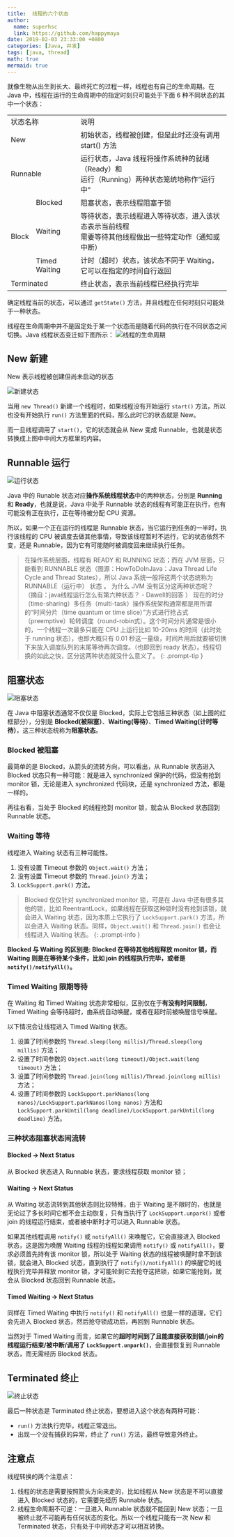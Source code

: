 ```yaml
---
title:  线程的六个状态
author:
  name: superhsc
  link: https://github.com/happymaya
date: 2019-02-03 23:33:00 +0800
categories: [Java, 并发]
tags: [java, thread]
math: true
mermaid: true
---
```


就像生物从出生到长大、最终死亡的过程一样，线程也有自己的生命周期。在 Java 中，线程在运行的生命周期中的指定时刻只可能处于下面 6 种不同状态的其中一个状态：

<table>
   <tr>
      <td colspan="2">状态名称</td>
      <td>说明</td>
   </tr>
   <tr>
      <td colspan="2">New</td>
      <td>初始状态，线程被创建，但是此时还没有调用 start() 方法</td>
   </tr>
   <tr>
      <td colspan="2">Runnable</td>
      <td>运行状态，Java 线程将操作系统种的就绪（Ready）和<br/>运行（Running）两种状态笼统地称作“运行中”</td>
   </tr>
   <tr>
      <td rowspan="3">Block</td>
      <td>Blocked</td>
      <td>阻塞状态，表示线程阻塞于锁</td>
   </tr>
   <tr>
      <td>Waiting</td>
      <td>等待状态，表示线程进入等待状态，进入该状态表示当前线程<br/>需要等待其他线程做出一些特定动作（通知或中断）</td>
   </tr>
   <tr>
      <td>Timed Waiting</td>
      <td>计时（超时）状态，该状态不同于 Waiting，它可以在指定的时间自行返回</td>
   </tr>
   <tr>
      <td colspan="2">Terminated</td>
      <td>终止状态，表示当前线程已经执行完毕</td>
   </tr>
</table>

确定线程当前的状态，可以通过 `getState()` 方法，并且线程在任何时刻只可能处于一种状态。

线程在生命周期中并不是固定处于某一个状态而是随着代码的执行在不同状态之间切换。Java 线程状态变迁如下图所示：
![线程的生命周期](https://maxpixelton.github.io/images/assert/java/thread/java-thread-life-cycle.png)

## New 新建

New 表示线程被创建但尚未启动的状态

![新建状态](https://maxpixelton.github.io/images/assert/java/thread/java-thread-life-cycle-new-status.png)

当用 `new Thread()` 新建一个线程时，如果线程没有开始运行 `start()` 方法，所以也没有开始执行 `run()` 方法里面的代码，那么此时它的状态就是 New。

而一旦线程调用了 `start()`，它的状态就会从 New 变成 Runnable，也就是状态转换成上图中中间大方框里的内容。

## Runnable 运行
![运行状态](https://maxpixelton.github.io/images/assert/java/thread/java-thread-life-cycle-runnable-status.png)

Java 中的 Runable 状态对应**操作系统线程状态**中的两种状态，分别是 **Running** 和 **Ready**，也就是说，Java 中处于 Runnable 状态的线程有可能正在执行，也有可能没有正在执行，正在等待被分配 CPU 资源。

所以，如果一个正在运行的线程是 Runnable 状态，当它运行到任务的一半时，执行该线程的 CPU 被调度去做其他事情，导致该线程暂时不运行，它的状态依然不变，还是 Runnable，因为它有可能随时被调度回来继续执行任务。

> 在操作系统层面，线程有 READY 和 RUNNING 状态；而在 JVM 层面，只能看到 RUNNABLE 状态（图源：HowToDoInJava：Java Thread Life Cycle and Thread States），所以 Java 系统一般将这两个状态统称为 RUNNABLE（运行中） 状态 。
为什么 JVM 没有区分这两种状态呢？ （摘自：java线程运行怎么有第六种状态？ - Dawell的回答 ） 现在的时分（time-sharing）多任务（multi-task）操作系统架构通常都是用所谓的“时间分片（time quantum or time slice）”方式进行抢占式（preemptive）轮转调度（round-robin式）。这个时间分片通常是很小的，一个线程一次最多只能在 CPU 上运行比如 10-20ms 的时间（此时处于 running 状态），也即大概只有 0.01 秒这一量级，时间片用后就要被切换下来放入调度队列的末尾等待再次调度。（也即回到 ready 状态）。线程切换的如此之快，区分这两种状态就没什么意义了。
{: .prompt-tip }

## 阻塞状态

![阻塞状态](https://maxpixelton.github.io/images/assert/java/thread/java-thread-life-cycle-block-status.png)

在 Java 中阻塞状态通常不仅仅是 Blocked，实际上它包括三种状态（如上图的红框部分），分别是 **Blocked(被阻塞）**、**Waiting(等待）**、**Timed Waiting(计时等待）**，这三种状态统称为**阻塞状态**。

### Blocked 被阻塞

最简单的是 Blocked，从箭头的流转方向，可以看出，从 Runnable 状态进入 Blocked 状态只有一种可能：就是进入 synchronized 保护的代码，但没有抢到 monitor 锁，无论是进入 synchronized 代码块，还是 synchronized 方法，都是一样的。

再往右看，当处于 Blocked 的线程抢到 monitor 锁，就会从 Blocked 状态回到Runnable 状态。

### Waiting 等待

线程进入 Waiting 状态有三种可能性。

1. 没有设置 Timeout 参数的 `Object.wait()` 方法；
2. 没有设置 Timeout 参数的 `Thread.join()` 方法；
3. `LockSupport.park()` 方法。

> Blocked 仅仅针对 synchronized monitor 锁，可是在 Java 中还有很多其他的锁，比如 ReentrantLock，如果线程在获取这种锁时没有抢到该锁，就会进入 Waiting 状态，因为本质上它执行了 `LockSupport.park()` 方法，所以会进入 Waiting 状态。同样，`Object.wait()` 和 `Thread.join()` 也会让线程进入 Waiting 状态。
{: .prompt-info }

**Blocked 与 Waiting 的区别是: Blocked 在等待其他线程释放 monitor 锁，而 Waiting 则是在等待某个条件，比如 join 的线程执行完毕，或者是 `notify()/notifyAll()`。**

### Timed Waiting 限期等待

在 Waiting 和 Timed Waiting 状态非常相似，区别仅在于**有没有时间限制**，Timed Waiting 会等待超时，由系统自动唤醒，或者在超时前被唤醒信号唤醒。

以下情况会让线程进入 Timed Waiting 状态。
1. 设置了时间参数的 `Thread.sleep(long millis)/Thread.sleep(long millis)` 方法；
2. 设置了时间参数的 `Object.wait(long timeout)/Object.wait(long timeout)` 方法；
3. 设置了时间参数的 `Thread.join(long millis)/Thread.join(long millis)` 方法；
4. 设置了时间参数的 `LockSupport.parkNanos(long nanos)/LockSupport.parkNanos(long nanos)` 方法和 `LockSupport.parkUntil(long deadline)/LockSupport.parkUntil(long deadline)` 方法。


### 三种状态阻塞状态间流转

#### Blocked -> Next Status

从 Blocked 状态进入 Runnable 状态，要求线程获取 monitor 锁；

#### Waiting -> Next Status
从 Waiting 状态流转到其他状态则比较特殊，由于 Waiting 是不限时的，也就是无论过了多长时间它都不会主动恢复，只有当执行了 `LockSupport.unpark()` 或者 join 的线程运行结束，或者被中断时才可以进入 Runnable 状态。

如果其他线程调用 `notify()` 或 `notifyAll()` 来唤醒它，它会直接进入 Blocked 状态，这是因为唤醒 Waiting 线程的线程如果调用 `notify()` 或 `notifyAll()`，要求必须首先持有该 monitor 锁，所以处于 Waiting 状态的线程被唤醒时拿不到该锁，就会进入 Blocked 状态，直到执行了 `notify()/notifyAll()` 的唤醒它的线程执行完毕并释放 monitor 锁，才可能轮到它去抢夺这把锁，如果它能抢到，就会从 Blocked 状态回到 Runnable 状态。

#### Timed Waiting -> Next Status
同样在 Timed Waiting 中执行 `notify()` 和 `notifyAll()` 也是一样的道理，它们会先进入 Blocked 状态，然后抢夺锁成功后，再回到 Runnable 状态。

当然对于 Timed Waiting 而言，如果它的**超时时间到了且能直接获取到锁/join的线程运行结束/被中断/调用了 `LockSupport.unpark()`**，会直接恢复到 Runnable 状态，而无需经历 Blocked 状态。

## Terminated 终止

![终止状态](https://maxpixelton.github.io/images/assert/java/thread/java-thread-life-cycle-terminated-status.png)

最后一种状态是 Terminated 终止状态，要想进入这个状态有两种可能：
- `run()` 方法执行完毕，线程正常退出。
- 出现一个没有捕获的异常，终止了 `run()` 方法，最终导致意外终止。

## 注意点

线程转换的两个注意点：
1. 线程的状态是需要按照箭头方向来走的，比如线程从 New 状态是不可以直接进入 Blocked 状态的，它需要先经历 Runnable 状态。
2. 线程生命周期不可逆：一旦进入 Runnable 状态就不能回到 New 状态；一旦被终止就不可能再有任何状态的变化。所以一个线程只能有一次 New 和 Terminated 状态，只有处于中间状态才可以相互转换。
